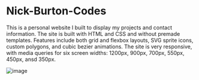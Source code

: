 # Nick-Burton-Codes
This is a personal website I built to display my projects and contact information. The site is built with HTML and CSS and without premade templates.  Features include both grid and flexbox layouts, SVG sprite icons, custom polygons, and cubic bezier animations. The site is very responsive, with media queries for six screen widths: 1200px, 900px, 700px, 550px, 450px, ansd 350px.

![image](https://user-images.githubusercontent.com/125829913/230223166-a37a8326-674f-4856-8a79-8b841a31d2af.png)
